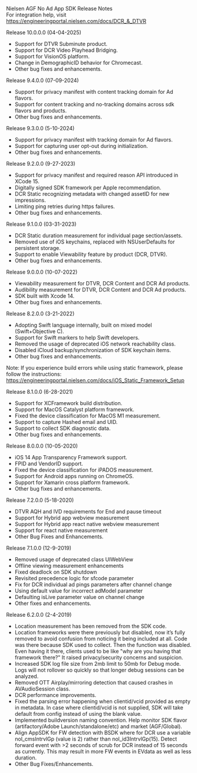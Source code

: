 Nielsen AGF No Ad App SDK Release Notes  
For integration help, visit https://engineeringportal.nielsen.com/docs/DCR_&_DTVR

Release 10.0.0.0 (04-04-2025)
- Support for DTVR Subminute product.
- Support for DCR Video Playhead Bridging.
- Support for VisionOS platform.
- Change in DemographicID behavior for Chromecast.
- Other bug fixes and enhancements.

Release 9.4.0.0 (07-09-2024)
- Support for privacy manifest with content tracking domain for Ad flavors.
- Support for content tracking and no-tracking domains across sdk flavors and products.
- Other bug fixes and enhancements.

Release 9.3.0.0 (5-10-2024) 
- Support for privacy manifest with tracking domain for Ad flavors.
- Support for capturing user opt-out during initialization.
- Other bug fixes and enhancements. 

Release 9.2.0.0 (9-27-2023) 
- Support for privacy manifest and required reason API introduced in XCode 15.
- Digitally signed SDK framework per Apple recommendation.
- DCR Static recognizing metadata with changed assetID for new impressions. 
- Limiting ping retries during https failures. 
- Other bug fixes and enhancements. 

Release 9.1.0.0 (03-31-2023)
- DCR Static duration measurement for individual page section/assets.
- Removed use of iOS keychains, replaced with NSUserDefaults for persistent storage.
- Support to enable Viewability feature by product (DCR, DTVR).
- Other bug fixes and enhancements.

Release 9.0.0.0 (10-07-2022)
- Viewability measurement for DTVR, DCR Content and DCR Ad products. 
- Audibility measurement for DTVR, DCR Content and DCR Ad products.
- SDK built with Xcode 14.
- Other bug fixes and enhancements.

Release 8.2.0.0 (3-21-2022)
- Adopting Swift language internally, built on mixed model (Swift+Objective C).
- Support for Swift markers to help Swift developers.
- Removed the usage of deprecated iOS network reachability class.
- Disabled iCloud backup/synchronization of SDK keychain items.
- Other bug fixes and enhancements.

Note: If you experience build errors while using static framework, please follow the instructions: https://engineeringportal.nielsen.com/docs/iOS_Static_Framework_Setup

Release 8.1.0.0 (6-28-2021)
- Support for XCFramework build distribution.
- Support for MacOS Catalyst platform framework.
- Fixed the device classification for MacOS M1 measurement.
- Support to capture Hashed email and UID.
- Support to collect SDK diagnostic data.
- Other bug fixes and enhancements.

Release 8.0.0.0 (10-05-2020)
- iOS 14 App Transparency Framework support.
- FPID and VendorID support.
- Fixed the device classification for iPADOS measurement.
- Support for Android apps running on ChromeOS.
- Support for Xamarin cross platform framework.
- Other bug fixes and enhancements.

Release 7.2.0.0 (5-18-2020)
- DTVR AQH and IVD requirements for End and pause timeout
- Support for Hybrid app webview measurement
- Support for Hybrid app react native webview measurement
- Support for react native measurement
- Other Bug Fixes and Enhancements.

Release 7.1.0.0 (12-9-2019)
- Removed usage of deprecated class UIWebView 
- Offline viewing measurement enhancements 
- Fixed deadlock on SDK shutdown 
- Revisited precedence logic for sfcode parameter
- Fix for DCR individual ad pings parameters after channel change 
- Using default value for incorrect adModel parameter
- Defaulting isLive parameter value on channel change 
- Other fixes and enhancements.

Release 6.2.0.0 (2-4-2019)
- Location measurement has been removed from the SDK code.
- Location frameworks were there previously but disabled, now it’s fully removed to avoid confusion from noticing it being included at all. Code was there because SDK used to collect. Then the function was disabled. Even having it there, clients used to be like "why are you having that framework there?" It raised privacy/security concerns and suspicion.
- Increased SDK log file size from 2mb limit to 50mb for Debug mode. Logs will not rollover so quickly so that longer debug sessions can be analyzed.
- Removed OTT Airplay/mirroring detection that caused crashes in AVAudioSession class.
- DCR performance improvements.
- Fixed the parsing error happening when clientid/vcid provided as empty in metadata. In case where clientid/vcid is not supplied, SDK will take default from config instead of using the blank value.
- Implemented buildversion naming convention. Help monitor SDK flavor (artifactory/Adobe Launch/standalone/etc) and market (AGF/Global).
- Align AppSDK for FW detection with BSDK where for DCR use a variable nol_cmsIntrvlGp (value is 2) rather than nol_id3IntrvlGp(15). Detect forward event with >2 seconds of scrub for DCR instead of 15 seconds as currently. This may result in more FW events in EVdata as well as less duration.
- Other Bug Fixes/Enhancements.
